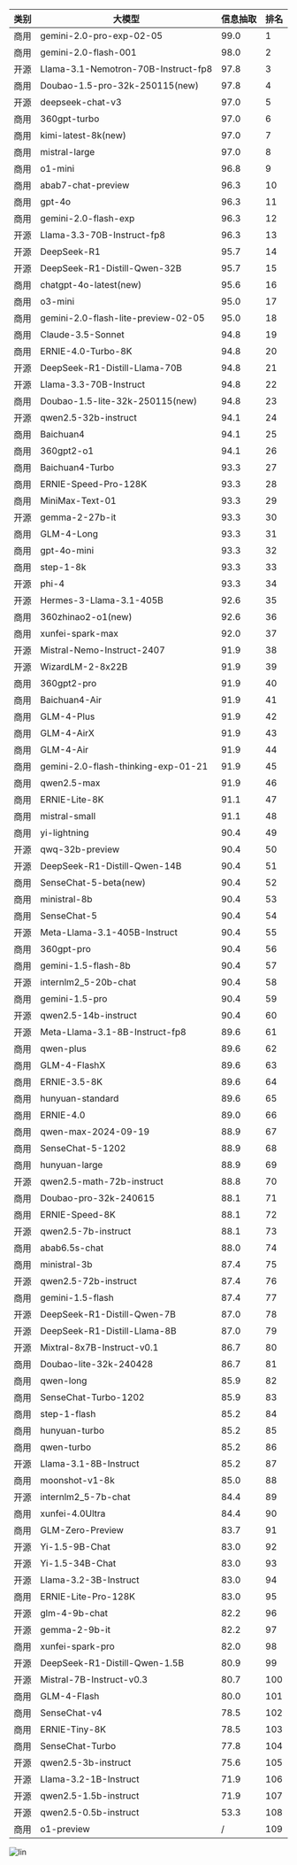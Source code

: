 
| 类别 | 大模型                         | 信息抽取 | 排名 |
|-----|------------------------------|---------|----|
|商用|gemini-2.0-pro-exp-02-05|99.0|1|
|商用|gemini-2.0-flash-001|98.0|2|
|开源|Llama-3.1-Nemotron-70B-Instruct-fp8|97.8|3|
|商用|Doubao-1.5-pro-32k-250115(new)|97.8|4|
|开源|deepseek-chat-v3|97.0|5|
|商用|360gpt-turbo|97.0|6|
|商用|kimi-latest-8k(new)|97.0|7|
|商用|mistral-large|97.0|8|
|商用|o1-mini|96.8|9|
|商用|abab7-chat-preview|96.3|10|
|商用|gpt-4o|96.3|11|
|商用|gemini-2.0-flash-exp|96.3|12|
|开源|Llama-3.3-70B-Instruct-fp8|96.3|13|
|开源|DeepSeek-R1|95.7|14|
|开源|DeepSeek-R1-Distill-Qwen-32B|95.7|15|
|商用|chatgpt-4o-latest(new)|95.6|16|
|商用|o3-mini|95.0|17|
|商用|gemini-2.0-flash-lite-preview-02-05|95.0|18|
|商用|Claude-3.5-Sonnet|94.8|19|
|商用|ERNIE-4.0-Turbo-8K|94.8|20|
|开源|DeepSeek-R1-Distill-Llama-70B|94.8|21|
|开源|Llama-3.3-70B-Instruct|94.8|22|
|商用|Doubao-1.5-lite-32k-250115(new)|94.8|23|
|开源|qwen2.5-32b-instruct|94.1|24|
|商用|Baichuan4|94.1|25|
|商用|360gpt2-o1|94.1|26|
|商用|Baichuan4-Turbo|93.3|27|
|商用|ERNIE-Speed-Pro-128K|93.3|28|
|商用|MiniMax-Text-01|93.3|29|
|开源|gemma-2-27b-it|93.3|30|
|商用|GLM-4-Long|93.3|31|
|商用|gpt-4o-mini|93.3|32|
|商用|step-1-8k|93.3|33|
|开源|phi-4|93.3|34|
|开源|Hermes-3-Llama-3.1-405B|92.6|35|
|商用|360zhinao2-o1(new)|92.6|36|
|商用|xunfei-spark-max|92.0|37|
|开源|Mistral-Nemo-Instruct-2407|91.9|38|
|开源|WizardLM-2-8x22B|91.9|39|
|商用|360gpt2-pro|91.9|40|
|商用|Baichuan4-Air|91.9|41|
|商用|GLM-4-Plus|91.9|42|
|商用|GLM-4-AirX|91.9|43|
|商用|GLM-4-Air|91.9|44|
|商用|gemini-2.0-flash-thinking-exp-01-21|91.9|45|
|商用|qwen2.5-max|91.9|46|
|商用|ERNIE-Lite-8K|91.1|47|
|商用|mistral-small|91.1|48|
|商用|yi-lightning|90.4|49|
|开源|qwq-32b-preview|90.4|50|
|开源|DeepSeek-R1-Distill-Qwen-14B|90.4|51|
|商用|SenseChat-5-beta(new)|90.4|52|
|商用|ministral-8b|90.4|53|
|商用|SenseChat-5|90.4|54|
|开源|Meta-Llama-3.1-405B-Instruct|90.4|55|
|商用|360gpt-pro|90.4|56|
|商用|gemini-1.5-flash-8b|90.4|57|
|开源|internlm2_5-20b-chat|90.4|58|
|商用|gemini-1.5-pro|90.4|59|
|开源|qwen2.5-14b-instruct|90.4|60|
|开源|Meta-Llama-3.1-8B-Instruct-fp8|89.6|61|
|商用|qwen-plus|89.6|62|
|商用|GLM-4-FlashX|89.6|63|
|商用|ERNIE-3.5-8K|89.6|64|
|商用|hunyuan-standard|89.6|65|
|商用|ERNIE-4.0|89.0|66|
|商用|qwen-max-2024-09-19|88.9|67|
|商用|SenseChat-5-1202|88.9|68|
|商用|hunyuan-large|88.9|69|
|开源|qwen2.5-math-72b-instruct|88.8|70|
|商用|Doubao-pro-32k-240615|88.1|71|
|商用|ERNIE-Speed-8K|88.1|72|
|开源|qwen2.5-7b-instruct|88.1|73|
|商用|abab6.5s-chat|88.0|74|
|商用|ministral-3b|87.4|75|
|开源|qwen2.5-72b-instruct|87.4|76|
|商用|gemini-1.5-flash|87.4|77|
|开源|DeepSeek-R1-Distill-Qwen-7B|87.0|78|
|开源|DeepSeek-R1-Distill-Llama-8B|87.0|79|
|开源|Mixtral-8x7B-Instruct-v0.1|86.7|80|
|商用|Doubao-lite-32k-240428|86.7|81|
|商用|qwen-long|85.9|82|
|商用|SenseChat-Turbo-1202|85.9|83|
|商用|step-1-flash|85.2|84|
|商用|hunyuan-turbo|85.2|85|
|商用|qwen-turbo|85.2|86|
|开源|Llama-3.1-8B-Instruct|85.2|87|
|商用|moonshot-v1-8k|85.0|88|
|开源|internlm2_5-7b-chat|84.4|89|
|商用|xunfei-4.0Ultra|84.4|90|
|商用|GLM-Zero-Preview|83.7|91|
|开源|Yi-1.5-9B-Chat|83.0|92|
|开源|Yi-1.5-34B-Chat|83.0|93|
|开源|Llama-3.2-3B-Instruct|83.0|94|
|商用|ERNIE-Lite-Pro-128K|83.0|95|
|开源|glm-4-9b-chat|82.2|96|
|开源|gemma-2-9b-it|82.2|97|
|商用|xunfei-spark-pro|82.0|98|
|开源|DeepSeek-R1-Distill-Qwen-1.5B|80.9|99|
|开源|Mistral-7B-Instruct-v0.3|80.7|100|
|商用|GLM-4-Flash|80.0|101|
|商用|SenseChat-v4|78.5|102|
|商用|ERNIE-Tiny-8K|78.5|103|
|商用|SenseChat-Turbo|77.8|104|
|开源|qwen2.5-3b-instruct|75.6|105|
|开源|Llama-3.2-1B-Instruct|71.9|106|
|开源|qwen2.5-1.5b-instruct|71.9|107|
|开源|qwen2.5-0.5b-instruct|53.3|108|
|商用|o1-preview|/|109|


![lin](../pic/extract.png)
